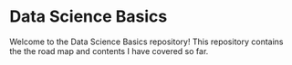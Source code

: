 # Data Science Basics

Welcome to the Data Science Basics repository! This repository contains the the road map and contents I have covered so far.

